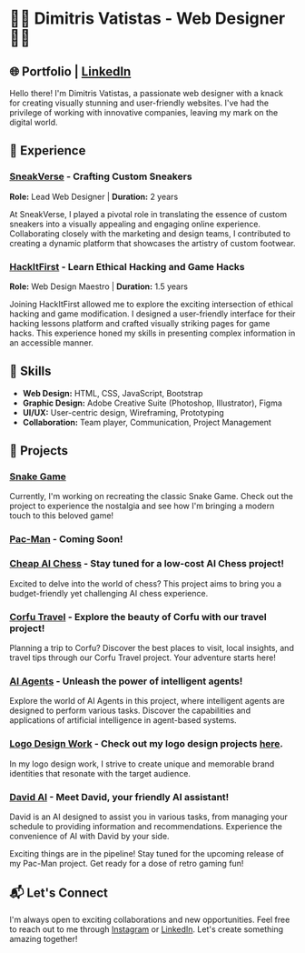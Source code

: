 # 👨‍💻 Dimitris Vatistas - Web Designer  👨‍💻

## 🌐 Portfolio | [LinkedIn](https://www.linkedin.com/in/dimitris-vatistas/)

Hello there! I'm Dimitris Vatistas, a passionate web designer with a knack for creating visually stunning and user-friendly websites. I've had the privilege of working with innovative companies, leaving my mark on the digital world.

## 🚀 Experience

### [SneakVerse](https://sneakverse.company.site) - Crafting Custom Sneakers

**Role:** Lead Web Designer | **Duration:** 2 years

At SneakVerse, I played a pivotal role in translating the essence of custom sneakers into a visually appealing and engaging online experience. Collaborating closely with the marketing and design teams, I contributed to creating a dynamic platform that showcases the artistry of custom footwear.

### [HackItFirst](https://techvat.000webhostapp.com/) - Learn Ethical Hacking and Game Hacks

**Role:** Web Design Maestro | **Duration:** 1.5 years

Joining HackItFirst allowed me to explore the exciting intersection of ethical hacking and game modification. I designed a user-friendly interface for their hacking lessons platform and crafted visually striking pages for game hacks. This experience honed my skills in presenting complex information in an accessible manner.

## 🎨 Skills

- **Web Design:** HTML, CSS, JavaScript, Bootstrap
- **Graphic Design:** Adobe Creative Suite (Photoshop, Illustrator), Figma
- **UI/UX:** User-centric design, Wireframing, Prototyping
- **Collaboration:** Team player, Communication, Project Management

## 🌟 Projects

### [Snake Game](https://github.com/vatistasdimitris/snakegame)

Currently, I'm working on recreating the classic Snake Game. Check out the project to experience the nostalgia and see how I'm bringing a modern touch to this beloved game!

### [Pac-Man](#) - Coming Soon!

### [Cheap AI Chess](https://github.com/vatistasdimitris/Cheap-AI-Chess) - Stay tuned for a low-cost AI Chess project! 

Excited to delve into the world of chess? This project aims to bring you a budget-friendly yet challenging AI chess experience.

### [Corfu Travel](https://vatistasdimitris.github.io/Corfu-Travel/) - Explore the beauty of Corfu with our travel project!

Planning a trip to Corfu? Discover the best places to visit, local insights, and travel tips through our Corfu Travel project. Your adventure starts here!

### [AI Agents](https://github.com/vatistasdimitris/AI-Agents) - Unleash the power of intelligent agents!

Explore the world of AI Agents in this project, where intelligent agents are designed to perform various tasks. Discover the capabilities and applications of artificial intelligence in agent-based systems.

### [Logo Design Work](https://vatistasdimitris.format.com/work) - Check out my logo design projects [here](#).

In my logo design work, I strive to create unique and memorable brand identities that resonate with the target audience.

### [David AI](https://vatistasdimitris.zapier.app/page) - Meet David, your friendly AI assistant!

David is an AI designed to assist you in various tasks, from managing your schedule to providing information and recommendations. Experience the convenience of AI with David by your side.

Exciting things are in the pipeline! Stay tuned for the upcoming release of my Pac-Man project. Get ready for a dose of retro gaming fun!

## 📬 Let's Connect

I'm always open to exciting collaborations and new opportunities. Feel free to reach out to me through [Instagram](https://www.instagram.com/vatistasdimitris/)  or  [LinkedIn](https://www.linkedin.com/in/dimitris-vatistas/). Let's create something amazing together!
